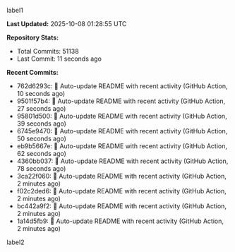 
label1 
<!-- ACTIVITY_START -->
**Last Updated:** 2025-10-08 01:28:55 UTC

**Repository Stats:**
- Total Commits: 51138
- Last Commit: 11 seconds ago

**Recent Commits:**
- 762d6293c: 🤖 Auto-update README with recent activity (GitHub Action, 10 seconds ago)
- 9501f57b4: 🤖 Auto-update README with recent activity (GitHub Action, 27 seconds ago)
- 95801d500: 🤖 Auto-update README with recent activity (GitHub Action, 39 seconds ago)
- 6745e9470: 🤖 Auto-update README with recent activity (GitHub Action, 50 seconds ago)
- eb9b5667e: 🤖 Auto-update README with recent activity (GitHub Action, 62 seconds ago)
- 4360bb037: 🤖 Auto-update README with recent activity (GitHub Action, 78 seconds ago)
- 3ca22f060: 🤖 Auto-update README with recent activity (GitHub Action, 2 minutes ago)
- f02c2ded6: 🤖 Auto-update README with recent activity (GitHub Action, 2 minutes ago)
- bc442a9f2: 🤖 Auto-update README with recent activity (GitHub Action, 2 minutes ago)
- 1a14d5fb9: 🤖 Auto-update README with recent activity (GitHub Action, 2 minutes ago)
<!-- ACTIVITY_END -->

label2

